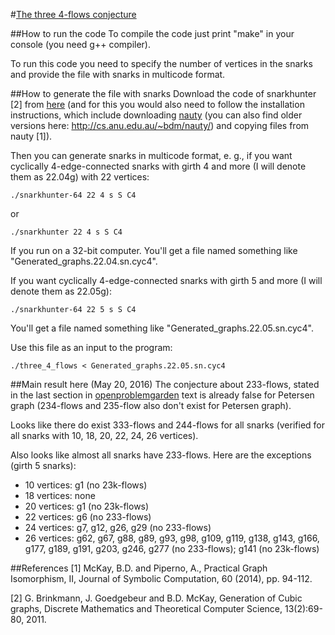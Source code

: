 #[The three 4-flows conjecture](http://www.openproblemgarden.org/op/three_4_flows_conjecture)

##How to run the code
To compile the code just print "make" in your console (you need g++ compiler).

To run this code you need to specify the number of vertices in the snarks and provide the file with snarks in multicode format.

##How to generate the file with snarks
Download the code of snarkhunter [2] from [here](http://caagt.ugent.be/cubic/) (and for this you would also need to follow the installation instructions, which include downloading [nauty](http://pallini.di.uniroma1.it/) (you can also find older versions here: http://cs.anu.edu.au/~bdm/nauty/) and copying files from nauty [1]).

Then you can generate snarks in multicode format, e. g., if you want cyclically 4-edge-connected snarks with girth 4 and more (I will denote them as 22.04g) with 22 vertices:

`./snarkhunter-64 22 4 s S C4`

or

`./snarkhunter 22 4 s S C4`

If you run on a 32-bit computer. You'll get a file named something like "Generated_graphs.22.04.sn.cyc4".

If you want cyclically 4-edge-connected snarks with girth 5 and more (I will denote them as 22.05g):

`./snarkhunter-64 22 5 s S C4`

You'll get a file named something like "Generated_graphs.22.05.sn.cyc4".

Use this file as an input to the program:

`./three_4_flows < Generated_graphs.22.05.sn.cyc4`

##Main result here (May 20, 2016)
The conjecture about 233-flows, stated in the last section in [openproblemgarden](http://www.openproblemgarden.org/op/three_4_flows_conjecture) text is already false for Petersen graph (234-flows and 235-flow also don't exist for Petersen graph).

Looks like there do exist 333-flows and 244-flows for all snarks (verified for all snarks with 10, 18, 20, 22, 24, 26 vertices).

Also looks like almost all snarks have 233-flows. Here are the exceptions (girth 5 snarks):

* 10 vertices: g1 (no 23k-flows)
* 18 vertices: none
* 20 vertices: g1 (no 23k-flows)
* 22 vertices: g6 (no 233-flows)
* 24 vertices: g7, g12, g26, g29 (no 233-flows)
* 26 vertices: g62, g67, g88, g89, g93, g98, g109, g119, g138, g143, g166, g177, g189, g191, g203, g246, g277 (no 233-flows); g141 (no 23k-flows)

##References
[1] McKay, B.D. and Piperno, A., Practical Graph Isomorphism, II, Journal of Symbolic Computation, 60 (2014), pp. 94-112.

[2] G. Brinkmann, J. Goedgebeur and B.D. McKay, Generation of Cubic graphs, Discrete Mathematics and Theoretical Computer Science, 13(2):69-80, 2011.
